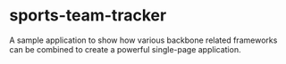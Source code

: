 sports-team-tracker
===================

A sample application to show how various backbone related frameworks can be combined to create a powerful single-page application.
